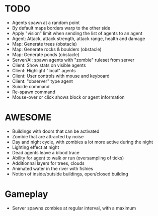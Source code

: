 # TODO
- Agents spawn at a random point
- By default maps borders warp to the other side
- Apply "vision" limit when sending the list of agents to an agent
- Agent: Attack, attack strength, attack range, health and damage
- Map: Generate trees (obstacle)
- Map: Generate rocks & boulders (obstacle)
- Map: Generate ponds (obstacle)
- Server/AI: spawn agents with "zombie" ruleset from server
- Client: Show stats on visible agents
- Client: Highlight "local" agents
- Client: User controls with mouse and keyboard
- Client: "observer" type agent
- Suicide command
- Re-spawn command
- Mouse-over or click shows block or agent information

# AWESOME
- Buildings with doors that can be activated
- Zombie that are attracted by noise
- Day and night cycle, with zombies a lot more active during the night
- Lighting effect at night
- Dead agents leave a blood trace
- Ability for agent to walk or run (oversampling of ticks)
- Additionnal layers for trees, clouds
- Animated water in the river with fishies
- Notion of inside/outside buildings, open/closed building

# Gameplay
- Server spawns zombies at regular interval, with a maximum